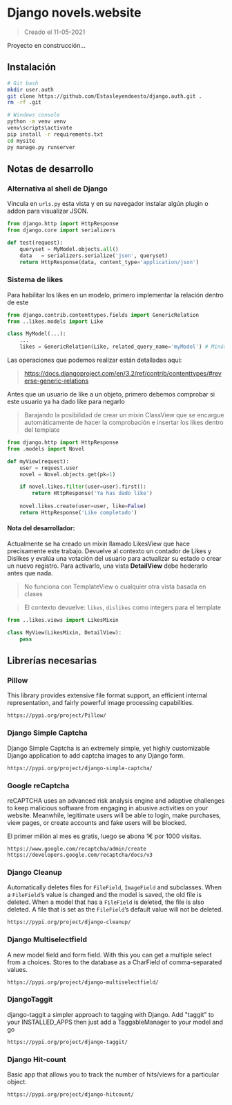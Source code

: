 # Django novels.website

> Creado el 11-05-2021



Proyecto en construcción...



## Instalación

```bash
# Git bash
mkdir user.auth
git clone https://github.com/Estasleyendoesto/django.auth.git .
rm -rf .git

# Windows console
python -m venv venv
venv\scripts\activate
pip install -r requirements.txt
cd mysite
py manage.py runserver
```





## Notas de desarrollo

### Alternativa al shell de Django

Vincula en `urls.py` esta vista y en su navegador instalar algún plugin o addon para visualizar JSON.

```python
from django.http import HttpResponse
from django.core import serializers

def test(request):
    queryset = MyModel.objects.all()
    data   = serializers.serialize('json', queryset)
    return HttpResponse(data, content_type='application/json')
```



### Sistema de likes
Para habilitar los likes en un modelo, primero implementar la relación dentro de este
```python
from django.contrib.contenttypes.fields import GenericRelation
from ..likes.models import Like

class MyModel(...):
    ...
    likes = GenericRelation(Like, related_query_name='myModel') # Minúscula
```


Las operaciones que podemos realizar están detalladas aquí:

> https://docs.djangoproject.com/en/3.2/ref/contrib/contenttypes/#reverse-generic-relations


Antes que un usuario de like a un objeto, primero debemos comprobar si este usuario ya ha dado like para negarlo
> Barajando la posibilidad de crear un mixin ClassView que se encargue automáticamente de hacer la comprobación e insertar los likes dentro del template

```python
from django.http import HttpResponse
from .models import Novel

def myView(request):
    user = request.user
    novel = Novel.objects.get(pk=1)

    if novel.likes.filter(user=user).first():
        return HttpResponse('Ya has dado like')
    
    novel.likes.create(user=user, like=False)
    return HttpResponse('Like completado')

```
#### Nota del desarrollador:
Actualmente se ha creado un mixin llamado LikesView que hace precisamente este trabajo. Devuelve al contexto un contador de Likes y Dislikes y evalúa una votación del usuario para actualizar su estado o crear un nuevo registro. Para activarlo, una vista **DetailView** debe hederarlo antes que nada.
> No funciona con TemplateView o cualquier otra vista basada en clases

> El contexto devuelve: `likes`, `dislikes` como integers para el template
```python
from ..likes.views import LikesMixin

class MyView(LikesMixin, DetailView):
    pass
```





## Librerías necesarias

### Pillow

This library provides extensive file format support, an efficient internal representation, and fairly powerful image processing capabilities.

```
https://pypi.org/project/Pillow/
```



### Django Simple Captcha

Django Simple Captcha is an extremely simple, yet highly customizable Django application to add captcha images to any Django form.

```
https://pypi.org/project/django-simple-captcha/
```



### Google reCaptcha

reCAPTCHA uses an advanced risk analysis engine and adaptive challenges to keep malicious software from engaging in abusive activities on your website. Meanwhile, legitimate users will be able to login, make purchases, view pages, or create accounts and fake users will be blocked.

El primer millón al mes es gratis, luego se abona 1€ por 1000 visitas.

```
https://www.google.com/recaptcha/admin/create
https://developers.google.com/recaptcha/docs/v3
```



### Django Cleanup

Automatically deletes files for `FileField`, `ImageField` and subclasses. When a `FileField`’s value is changed and the model is saved, the old file is deleted. When a model that has a `FileField` is deleted, the file is also deleted. A file that is set as the `FileField`’s default value will not be deleted.

```
https://pypi.org/project/django-cleanup/
```



### Django Multiselectfield

A new model field and form field. With this you can get a multiple select from a choices. Stores to the database as a CharField of comma-separated values.

```
https://pypi.org/project/django-multiselectfield/
```



### DjangoTaggit

django-taggit a simpler approach to tagging with Django. Add "taggit" to your INSTALLED_APPS then just add a TaggableManager to your model and go

```
https://pypi.org/project/django-taggit/
```



### Django Hit-count

Basic app that allows you to track the number of hits/views for a particular object.

```
https://pypi.org/project/django-hitcount/
```



